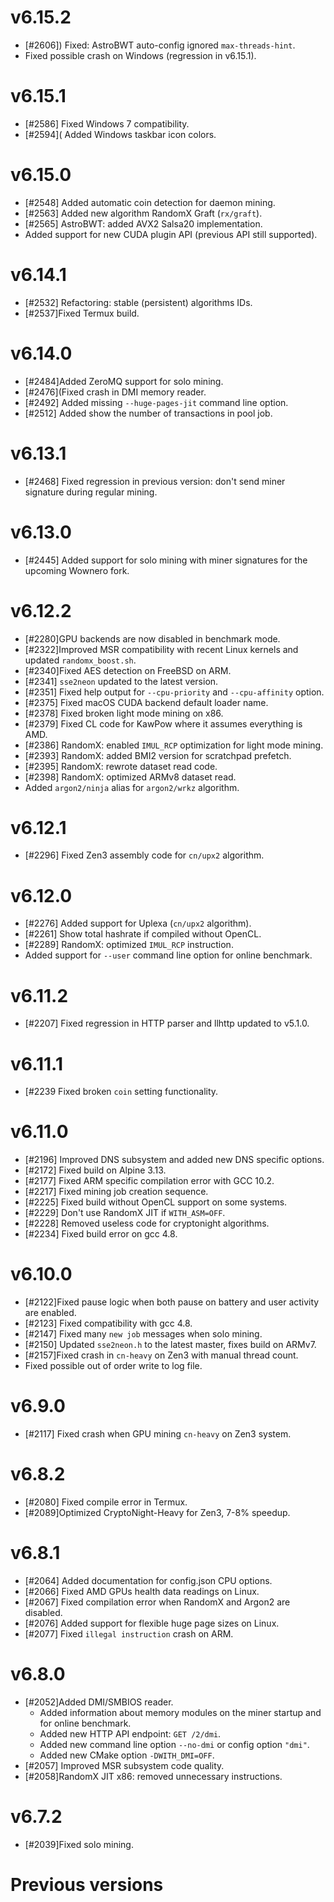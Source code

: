 # v6.15.2
- [#2606]) Fixed: AstroBWT auto-config ignored `max-threads-hint`.
- Fixed possible crash on Windows (regression in v6.15.1).

# v6.15.1
- [#2586] Fixed Windows 7 compatibility.
- [#2594]( Added Windows taskbar icon colors.

# v6.15.0
- [#2548] Added automatic coin detection for daemon mining.
- [#2563] Added new algorithm RandomX Graft (`rx/graft`).
- [#2565] AstroBWT: added AVX2 Salsa20 implementation.
- Added support for new CUDA plugin API (previous API still supported).

# v6.14.1
- [#2532] Refactoring: stable (persistent) algorithms IDs.
- [#2537]Fixed Termux build.

# v6.14.0
- [#2484]Added ZeroMQ support for solo mining.
- [#2476](Fixed crash in DMI memory reader.
- [#2492] Added missing `--huge-pages-jit` command line option.
- [#2512] Added show the number of transactions in pool job.

# v6.13.1
- [#2468] Fixed regression in previous version: don't send miner signature during regular mining.

# v6.13.0
- [#2445] Added support for solo mining with miner signatures for the upcoming Wownero fork.

# v6.12.2
- [#2280]GPU backends are now disabled in benchmark mode.
- [#2322]Improved MSR compatibility with recent Linux kernels and updated `randomx_boost.sh`.
- [#2340]Fixed AES detection on FreeBSD on ARM.
- [#2341] `sse2neon` updated to the latest version.
- [#2351] Fixed help output for `--cpu-priority` and `--cpu-affinity` option.
- [#2375] Fixed macOS CUDA backend default loader name.
- [#2378] Fixed broken light mode mining on x86.
- [#2379] Fixed CL code for KawPow where it assumes everything is AMD.
- [#2386] RandomX: enabled `IMUL_RCP` optimization for light mode mining.
- [#2393] RandomX: added BMI2 version for scratchpad prefetch.
- [#2395] RandomX: rewrote dataset read code.
- [#2398] RandomX: optimized ARMv8 dataset read.
- Added `argon2/ninja` alias for `argon2/wrkz` algorithm.

# v6.12.1
- [#2296] Fixed Zen3 assembly code for `cn/upx2` algorithm.

# v6.12.0
- [#2276] Added support for Uplexa (`cn/upx2` algorithm).
- [#2261] Show total hashrate if compiled without OpenCL.
- [#2289] RandomX: optimized `IMUL_RCP` instruction.
- Added support for `--user` command line option for online benchmark.

# v6.11.2
- [#2207] Fixed regression in HTTP parser and llhttp updated to v5.1.0.

# v6.11.1
- [#2239 Fixed broken `coin` setting functionality.

# v6.11.0
- [#2196] Improved DNS subsystem and added new DNS specific options.
- [#2172] Fixed build on Alpine 3.13.
- [#2177] Fixed ARM specific compilation error with GCC 10.2.
- [#2217] Fixed mining job creation sequence.
- [#2225] Fixed build without OpenCL support on some systems.
- [#2229] Don't use RandomX JIT if `WITH_ASM=OFF`.
- [#2228] Removed useless code for cryptonight algorithms.
- [#2234] Fixed build error on gcc 4.8.

# v6.10.0
- [#2122]Fixed pause logic when both pause on battery and user activity are enabled.
- [#2123] Fixed compatibility with gcc 4.8.
- [#2147] Fixed many `new job` messages when solo mining.
- [#2150] Updated `sse2neon.h` to the latest master, fixes build on ARMv7.
- [#2157]Fixed crash in `cn-heavy` on Zen3 with manual thread count.
- Fixed possible out of order write to log file.

# v6.9.0
- [#2117] Fixed crash when GPU mining `cn-heavy` on Zen3 system.

# v6.8.2
- [#2080] Fixed compile error in Termux.
- [#2089]Optimized CryptoNight-Heavy for Zen3, 7-8% speedup.

# v6.8.1
- [#2064]  Added documentation for config.json CPU options.
- [#2066] Fixed AMD GPUs health data readings on Linux.
- [#2067] Fixed compilation error when RandomX and Argon2 are disabled.
- [#2076] Added support for flexible huge page sizes on Linux.
- [#2077] Fixed `illegal instruction` crash on ARM.

# v6.8.0
- [#2052]Added DMI/SMBIOS reader.
  - Added information about memory modules on the miner startup and for online benchmark.
  - Added new HTTP API endpoint: `GET /2/dmi`.
  - Added new command line option `--no-dmi` or config option `"dmi"`.
  - Added new CMake option `-DWITH_DMI=OFF`.
- [#2057] Improved MSR subsystem code quality.
- [#2058]RandomX JIT x86: removed unnecessary instructions.

# v6.7.2
- [#2039]Fixed solo mining.



# Previous versions
